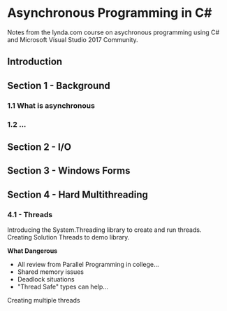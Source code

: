 # Asynchronous Programming in C# 

Notes from the lynda.com course on asychronous programming using C# and Microsoft
Visual Studio 2017 Community.

## Introduction

## Section 1 - Background

### 1.1 What is asynchronous

### 1.2 ...

## Section 2 - I/O

## Section 3 - Windows Forms

## Section 4 - Hard Multithreading

### 4.1 - Threads

Introducing the System.Threading library to create and run threads. Creating Solution Threads to demo library.

**What Dangerous**
* All review from Parallel Programming in college...
* Shared memory issues
* Deadlock situations
* "Thread Safe" types can help...

Creating multiple threads